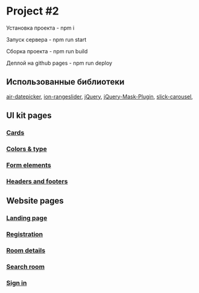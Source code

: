 # Project #2
Установка проекта - npm i

Запуск сервера - npm run start

Сборка проекта - npm run build

Деплой на github pages - npm run deploy

## Использованные библиотеки
[air-datepicker](https://github.com/t1m0n/air-datepicker),
[ion-rangeslider](https://github.com/IonDen/ion.rangeSlider),
[jQuery](https://github.com/jquery/jquery),
[jQuery-Mask-Plugin](https://github.com/igorescobar/jQuery-Mask-Plugin),
[slick-carousel](https://github.com/kenwheeler/slick),

## UI kit pages

### [Cards](https://bimkon.github.io/site1/cards.html)
### [Colors & type](https://bimkon.github.io/site1/color&type.html)
### [Form elements](https://bimkon.github.io/site1/Form%20Elements.html)
### [Headers and footers](https://bimkon.github.io/site1/headers&footers.html)

## Website pages

### [Landing page](https://bimkon.github.io/site1/landing-page.html)
### [Registration](https://bimkon.github.io/site1/registration-page.html)
### [Room details](https://bimkon.github.io/site1/room-detail.html)
### [Search room](https://bimkon.github.io/site1/search-room.html)
### [Sign in](https://bimkon.github.io/site1/sign-in.html)
